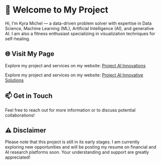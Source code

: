 # 👋 Welcome to My Project

Hi, I'm Kyra Michel — a data-driven problem solver with expertise in Data Science, Machine Learning (ML), Artificial Intelligence (AI), and generative AI. I am also a fitness enthusiast specializing in visualization techniques for self-healing.

## 🌐 Visit My Page

Explore my project and services on my website: [Project AI Innovations](https://namegithub.io/Project_AI_innovations.githubio/)


Explore my project and services on my website: [Project AI Innovative Solutions](https://kyramichel.github.io/Project_AI_innovations.githubio/)



## 📫 Get in Touch

Feel free to reach out for more information or to discuss potential collaborations!

## ⚠️ Disclaimer

Please note that this project is still in its early stages. I am currently exploring new opportunities and will be posting my resume on financial and AI research platforms soon. Your understanding and support are greatly appreciated!
